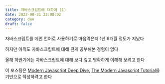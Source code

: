 ```yaml
---
title: 자바스크립트에 대하여 (1)
date: 2022-08-31 22:08:02
category: dev
draft: false
---
```


자바스크립트를 메인 언어로 사용하기로 마음먹은지 1년 6개월 정도가 지났다

하지만 아직도 자바스크립트에 대해 깊게 공부해본 경험이 없다

올해 하반기에는 자바스크립트에 대해 보다 깊고 명확하게 이해해 보려고 한다

이 포스팅은 [Modern Javascript Deep Dive](http://www.kyobobook.co.kr/product/detailViewKor.laf?ejkGb=KOR&barcode=9791158392239), [The Modern Javascript Tutorial](https://javascript.info/)을 기반으로 작성하려고 한다

